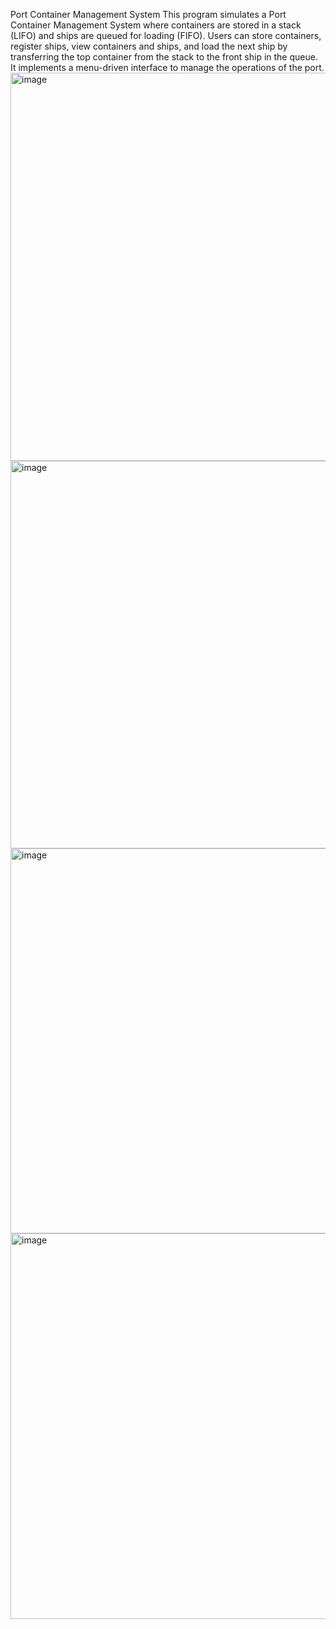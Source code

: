 Port Container Management System
This program simulates a Port Container Management System where containers are stored in a stack (LIFO) and ships are queued for loading (FIFO). Users can store containers, register ships, view containers and ships, and load the next ship by transferring the top container from the stack to the front ship in the queue. It implements a menu-driven interface to manage the operations of the port.
<img width="984" height="621" alt="image" src="https://github.com/user-attachments/assets/8de1715a-e5d6-442c-a0d7-1e93d4bec155" />
<img width="982" height="620" alt="image" src="https://github.com/user-attachments/assets/26eae7b2-95fb-4236-8132-c37d790a0635" />
<img width="979" height="616" alt="image" src="https://github.com/user-attachments/assets/ce3b8763-224a-4e57-b1c4-d454ca62931f" />
<img width="983" height="617" alt="image" src="https://github.com/user-attachments/assets/27d249ce-2ad2-4d9b-bf46-cc00e33e01f2" />
